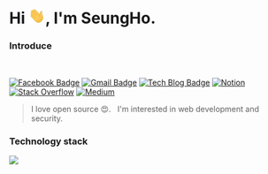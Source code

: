# Hi <img src="./assets/Hi.gif" width="30">, I'm SeungHo.

### Introduce

<br />

<!--[![Hits](https://hits.seeyoufarm.com/api/count/incr/badge.svg?url=https%3A%2F%2Fgithub.com%2FSh031224&count_bg=%23666666&title_bg=%23A0A0A0&icon=react.svg&icon_color=%2308BEF7&title=hits&edge_flat=false)](https://hits.seeyoufarm.com)-->
[![Facebook Badge](https://img.shields.io/badge/-Facebook-1877f2?style=for-the-badge&logo=facebook&logoColor=white&link=hhttps://www.facebook.com/profile.php?id=100048700034135)](https://www.facebook.com/profile.php?id=100048700034135)
[![Gmail Badge](https://img.shields.io/badge/-Gmail-c14438?logo=Gmail&logoColor=white&link=mailto:1cktmdgh2@gmail.com&style=for-the-badge)](mailto:1cktmdgh2@gmail.com)
[![Tech Blog Badge](https://img.shields.io/badge/-Tech%20blog-5373f8?style=for-the-badge&link=https://slog.website)](https://slog.website)
[![Notion](https://img.shields.io/badge/-Notion-lightgray?style=for-the-badge&logo=notion&link=https://www.notion.so/Sh031224-46a88056930f4550bc1e542b468c743e)](https://www.notion.so/Sh031224-46a88056930f4550bc1e542b468c743e)
[![Stack Overflow](https://img.shields.io/badge/-StackOverflow-black?style=for-the-badge&logo=stackoverflow&link=https://stackoverflow.com/users/12651185/sh031224)](https://stackoverflow.com/users/12651185/sh031224)
[![Medium](https://img.shields.io/badge/-medium-black?style=for-the-badge&logo=medium&link=https://medium.com/@sh031224)](https://medium.com/@sh031224)


> I love open source 😍. &nbsp; I'm interested in web development and security.

### Technology stack

<img width="730px" src="https://user-images.githubusercontent.com/51149996/104853602-4fb7e780-5945-11eb-97c4-4c7bde20b526.png" />
<!--
<table>
  <thead>
    <tr>
      <td width="78px"></td>
      <td>Language</td>
      <td>Description</td>
      <td width="130px">Progress</td>
  </thead>
  <tbody>
    <tr>
      <td>
        <code>
          <img width="40px" src="./assets/react.png" />
        </code>
      </td>
      <td>
        React
      </td>
      <td>
        I mainly create projects I want to make in TypeScript.
      </td>
      <td>
        <img width="100px" src="https://progress-bar.dev/80" />
      </td>
    </tr>
    <tr>
      <td>
        <code>
          <img width="40px" src="./assets/next.png" />
        </code>
      </td>
      <td>
        Next.js
      </td>
      <td>
        Use for projects that require SSR.
      </td>
      <td>
        <img width="100px" src="https://progress-bar.dev/65" />
      </td>
    </tr>
    <tr>
      <td>
        <code>
        <img width="40px" src="./assets/vue.png" />
        </code>
      </td>
      <td>
        Vue.js
      </td>
      <td>
        I use when making a simple project.
      </td>
      <td>
        <img width="100px" src="https://progress-bar.dev/85" />
      </td>
    </tr>
    <tr>
      <td>
        <code>
        <img width="40px" src="./assets/nuxt.png" />
      </td>
      </code>
      <td>
        Nuxt.js
      </td>
      <td>
        I am using it because I like the fact that Vue supports SSR.
      </td>
      <td width="118px">
        <img width="100px" src="https://progress-bar.dev/75" />
      </td>
    </tr>
    <tr>
      <td>
        <code>
        <img width="40px" src="./assets/express.png" />
        </code>
      </td>
      <td>
        Express
      </td>
      <td>
        I can make Rest api with Express.
      </td>
      <td>
        <img width="100px" src="https://progress-bar.dev/75" />
      </td>
    </tr>
    <tr>
      <td>
        <code>
        <img width="40px" src="./assets/typeorm.png" />
        </code>
      </td>
      <td>
        TypeORM
      </td>
      <td>
        I mainly make servers with TypeORM.
      </td>
      <td>
        <img width="100px" src="https://progress-bar.dev/70" />
      </td>
    </tr>
    <tr>
      <td>
        <code>
        <img width="40px" src="./assets/springboot.png" />
        </code>
      </td>
      <td>
        Spring Boot
      </td>
      <td>
        I can develop multiple Rest Api Servers.
      </td>
      <td>
        <img width="100px" src="https://progress-bar.dev/70" />
      </td>
    </tr>
    <tr>
      <td>
        <code>
        <img width="40px" src="./assets/kotlin.png" />
        </code>
      </td>
      <td>
        Kotlin
      </td>
      <td>
        I like kotlin grammar.
      </td>
      <td>
        <img width="100px" src="https://progress-bar.dev/55" />
      </td>
    </tr>
    <tr>
      <td>
        <code>
        <img width="40px" src="./assets/docker.png" />
        </code>
      </td>
      <td>
        Docker
      </td>
      <td>
        I am trying to deploy a lot with docker.
      </td>
      <td>
        <img width="100px" src="https://progress-bar.dev/45" />
      </td>
    </tr>
  </tbody>
</table>
-->
